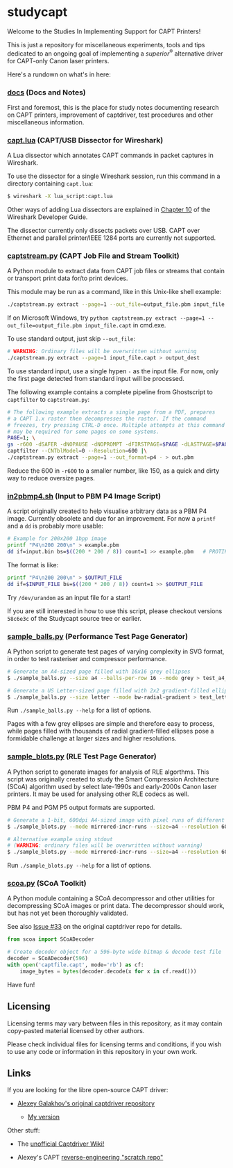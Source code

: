 # studycapt
Welcome to the Studies In Implementing Support for CAPT Printers!

This is just a repository for miscellaneous experiments, tools and tips
dedicated to an ongoing goal of implementing a *superior*<sup>®</sup>
alternative driver for CAPT-only Canon laser printers.

Here's a rundown on what's in here:

### [docs](docs) (Docs and Notes)
First and foremost, this is the place for study notes documenting research
on CAPT printers, improvement of captdriver, test procedures and other
miscellaneous information.

### [capt.lua](capt.lua) (CAPT/USB Dissector for Wireshark)
A Lua dissector which annotates CAPT commands in packet captures in Wireshark.

To use the dissector for a single Wireshark session, run this command in a
directory containing ``capt.lua``:

```bash
$ wireshark -X lua_script:capt.lua
```

Other ways of adding Lua dissectors are explained in [Chapter 10](https://wireshark.org/docs/wsdg_html_chunked/wsluarm.html) of the Wireshark Developer Guide.

The dissector currently only dissects packets over USB. CAPT over Ethernet and
parallel printer/IEEE 1284 ports are currently not supported.

### [captstream.py](captstream.py) (CAPT Job File and Stream Toolkit)
A Python module to extract data from CAPT job files or streams that
contain or transport print data for/to print devices.

This module may be run as a command, like in this Unix-like shell
example:

```sh
./captstream.py extract --page=1 --out_file=output_file.pbm input_file.capt
```

If on Microsoft Windows, try ``python captstream.py extract --page=1 --out_file=output_file.pbm input_file.capt``
in cmd.exe.

To use standard output, just skip `--out_file`:

```sh
# WARNING: Ordinary files will be overwritten without warning
./captstream.py extract --page=1 input_file.capt > output_dest
```

To use standard input, use a single hypen ``-`` as the input file.
For now, only the first page detected from standard input will be
processed.

The following example contains a complete pipeline from Ghostscript
to ``captfilter`` to ``captstream.py``:

```sh
# The following example extracts a single page from a PDF, prepares
# a CAPT 1.x raster then decompresses the raster. If the command
# freezes, try pressing CTRL-D once. Multiple attempts at this command
# may be required for some pages on some systems.
PAGE=1; \
gs -r600 -dSAFER -dNOPAUSE -dNOPROMPT -dFIRSTPAGE=$PAGE -dLASTPAGE=$PAGE -sDEVICE=pgmraw -sOutputFile=- example.pdf |\
captfilter --CNTblModel=0 --Resolution=600 |\
./captstream.py extract --page=1 --out_format=p4 - > out.pbm
```

Reduce the 600 in ``-r600`` to a smaller number, like 150, as a quick
and dirty way to reduce oversize pages.

### [in2pbmp4.sh](in2pbmp4.sh) (Input to PBM P4 Image Script)
A script originally created to help visualise arbitrary data as a PBM P4
image. Currently obsolete and due for an improvement. For now a `printf`
and a `dd` is probably more usable:

```sh
# Example for 200x200 1bpp image
printf "P4\n200 200\n" > example.pbm
dd if=input.bin bs=$((200 * 200 / 8)) count=1 >> example.pbm   # PROTIP: '>>' for appending, NOT '>'
```

The format is like:
```sh 
printf "P4\n200 200\n" > $OUTPUT_FILE
dd if=$INPUT_FILE bs=$((200 * 200 / 8)) count=1 >> $OUTPUT_FILE
```

Try `/dev/urandom` as an input file for a start!

If you are still interested in how to use this script, please checkout
versions ``58c6e3c`` of the Studycapt source tree or earlier.

### [sample\_balls.py](sample_balls.py) (Performance Test Page Generator)
A Python script to generate test pages of varying complexity in SVG format, in
order to test rasteriser and compressor performance.

```bash
# Generate an A4-sized page filled with 16x16 grey ellipses
$ ./sample_balls.py --size a4 --balls-per-row 16 --mode grey > test_a4_grey.svg

# Generate a US Letter-sized page filled with 2x2 gradient-filled ellipses
$ ./sample_balls.py --size letter --mode bw-radial-gradient > test_letter_grads.svg
```

Run `./sample_balls.py --help` for a list of options.

Pages with a few grey ellipses are simple and therefore easy to process, while
pages filled with thousands of radial gradient-filled ellipses pose a formidable
challenge at larger sizes and higher resolutions.

### [sample\_blots.py](sample_blots.py) (RLE Test Page Generator)
A Python script to generate images for analysis of RLE algorthms. This script was
originally created to study the Smart Compression Architecture (SCoA) algorithm
used by select late-1990s and early-2000s Canon laser printers. It may be used
for analysing other RLE codecs as well.

PBM P4 and PGM P5 output formats are supported.

```bash
# Generate a 1-bit, 600dpi A4-sized image with pixel runs of different length
$ ./sample_blots.py --mode mirrored-incr-runs --size=a4 --resolution 600 --format p4 --out_file test.pbm

# Alternative example using stdout
# (WARNING: ordinary files will be overwritten without warning)
$ ./sample_blots.py --mode mirrored-incr-runs --size=a4 --resolution 600 --format p4 > test.pbm
```

Run `./sample_blots.py --help` for a list of options.

### [scoa.py](scoa.py) (SCoA Toolkit)
A Python module containing a SCoA decompressor and other utilities for
decompressing SCoA images or print data. The decompressor should work,
but has not yet been thoroughly validated.

See also [Issue #33](https://github.com/agalakhov/captdriver/issues/33)
on the original captdriver repo for details.

```python
from scoa import SCoADecoder

# Create decoder object for a 596-byte wide bitmap & decode test file
decoder = SCoADecoder(596)
with open('captfile.capt', mode='rb') as cf:
    image_bytes = bytes(decoder.decode(x for x in cf.read()))
```

Have fun!

## Licensing
Licensing terms may vary between files in this repository, as it may contain
copy-pasted material licensed by other authors.

Please check individual files for licensing terms and conditions, if you wish to
use any code or information in this repository in your own work.

## Links
If you are looking for the libre open-source CAPT driver:

* [Alexey Galakhov's original captdriver repository](https://github.com/agalakhov/captdriver)

  * [My version](https://github.com/mounaiban/captdriver)

Other stuff:

* The [unofficial Captdriver Wiki!](https://github.com/mounaiban/captdriver/wiki)

* Alexey's CAPT [reverse-engineering "scratch repo"](https://github.com/agalakhov/anticapt)

